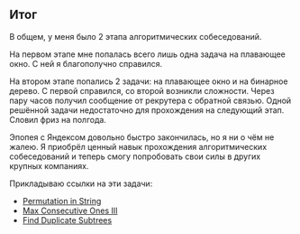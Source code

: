 ## Итог

В общем, у меня было 2 этапа алгоритмических собеседований.

На первом этапе мне попалась всего лишь одна задача на плавающее окно. С ней я благополучно справился.

На втором этапе попались 2 задачи: на плавающее окно и на бинарное дерево. С первой справился, со второй возникли сложности. Через пару часов получил сообщение от рекрутера с обратной связью. Одной решённой задачи недостаточно для прохождения на следующий этап. Словил фриз на полгода.

Эпопея с Яндексом довольно быстро закончилась, но я ни о чём не жалею. Я приобрёл ценный навык прохождения алгоритмических собеседований и теперь смогу попробовать свои силы в других крупных компаниях.

Прикладываю ссылки на эти задачи:  
- [Permutation in String](https://leetcode.com/problems/permutation-in-string/description/)  
- [Max Consecutive Ones III](https://leetcode.com/problems/max-consecutive-ones-iii/description/)  
- [Find Duplicate Subtrees](https://leetcode.com/problems/find-duplicate-subtrees/)


